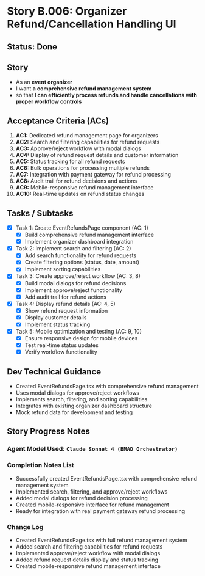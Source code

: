 # Story B.006: Organizer Refund/Cancellation Handling UI

## Status: Done

## Story

- As an **event organizer**
- I want **a comprehensive refund management system**
- so that **I can efficiently process refunds and handle cancellations with proper workflow controls**

## Acceptance Criteria (ACs)

1. **AC1:** Dedicated refund management page for organizers
2. **AC2:** Search and filtering capabilities for refund requests
3. **AC3:** Approve/reject workflow with modal dialogs
4. **AC4:** Display of refund request details and customer information
5. **AC5:** Status tracking for all refund requests
6. **AC6:** Bulk operations for processing multiple refunds
7. **AC7:** Integration with payment gateway for refund processing
8. **AC8:** Audit trail for refund decisions and actions
9. **AC9:** Mobile-responsive refund management interface
10. **AC10:** Real-time updates on refund status changes

## Tasks / Subtasks

- [x] Task 1: Create EventRefundsPage component (AC: 1)
  - [x] Build comprehensive refund management interface
  - [x] Implement organizer dashboard integration
- [x] Task 2: Implement search and filtering (AC: 2)
  - [x] Add search functionality for refund requests
  - [x] Create filtering options (status, date, amount)
  - [x] Implement sorting capabilities
- [x] Task 3: Create approve/reject workflow (AC: 3, 8)
  - [x] Build modal dialogs for refund decisions
  - [x] Implement approve/reject functionality
  - [x] Add audit trail for refund actions
- [x] Task 4: Display refund details (AC: 4, 5)
  - [x] Show refund request information
  - [x] Display customer details
  - [x] Implement status tracking
- [x] Task 5: Mobile optimization and testing (AC: 9, 10)
  - [x] Ensure responsive design for mobile devices
  - [x] Test real-time status updates
  - [x] Verify workflow functionality

## Dev Technical Guidance

- Created EventRefundsPage.tsx with comprehensive refund management
- Uses modal dialogs for approve/reject workflows
- Implements search, filtering, and sorting capabilities
- Integrates with existing organizer dashboard structure
- Mock refund data for development and testing

## Story Progress Notes

### Agent Model Used: `Claude Sonnet 4 (BMAD Orchestrator)`

### Completion Notes List

- Successfully created EventRefundsPage.tsx with comprehensive refund management system
- Implemented search, filtering, and approve/reject workflows
- Added modal dialogs for refund decision processing
- Created mobile-responsive interface for refund management
- Ready for integration with real payment gateway refund processing

### Change Log

- Created EventRefundsPage.tsx with full refund management system
- Added search and filtering capabilities for refund requests
- Implemented approve/reject workflow with modal dialogs
- Added refund request details display and status tracking
- Created mobile-responsive refund management interface 